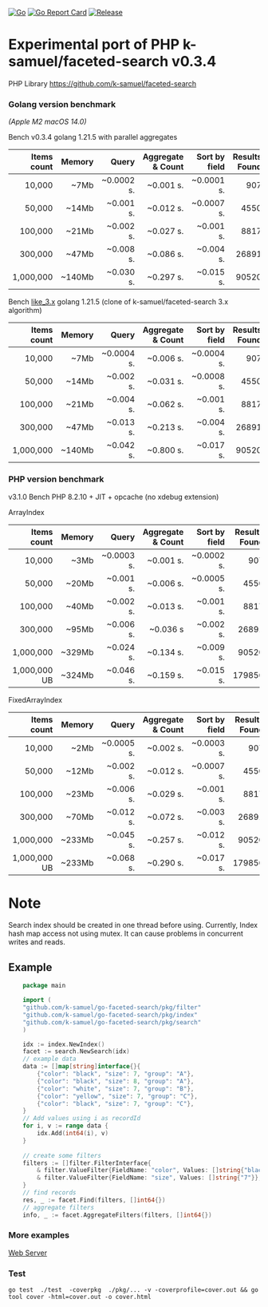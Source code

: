 [![Go](https://github.com/k-samuel/go-faceted-search/actions/workflows/go.yml/badge.svg)](https://github.com/k-samuel/go-faceted-search/actions/workflows/go.yml)
[![Go Report Card](https://goreportcard.com/badge/github.com/k-samuel/go-faceted-search?style=flat-square)](https://goreportcard.com/report/github.com/k-samuel/go-faceted-search)
[![Release](https://img.shields.io/github/release/golang-standards/project-layout.svg?style=flat-square)](https://github.com/k-samuel/go-faceted-search/releases/latest)

# Experimental port of PHP k-samuel/faceted-search v0.3.4

PHP Library https://github.com/k-samuel/faceted-search

### Golang version benchmark

 *(Apple M2 macOS 14.0)*

Bench v0.3.4 golang 1.21.5 with parallel aggregates

| Items count     | Memory   | Query            | Aggregate & Count        | Sort by field| Results Found    |
|----------------:|---------:|-----------------:|-------------------------:|-------------:|-----------------:|
| 10,000          | ~7Mb     | ~0.0002 s.       | ~0.001 s.                | ~0.0001 s.   | 907              |
| 50,000          | ~14Mb    | ~0.001 s.        | ~0.012 s.                | ~0.0007 s.   | 4550             |
| 100,000         | ~21Mb    | ~0.002 s.        | ~0.027 s.                | ~0.001 s.    | 8817             |
| 300,000         | ~47Mb    | ~0.008 s.        | ~0.086 s.                | ~0.004 s.    | 26891            |
| 1,000,000       | ~140Mb   | ~0.030 s.        | ~0.297 s.                | ~0.015 s.    | 90520            |

Bench [like_3.x](https://github.com/k-samuel/go-faceted-search/tree/like_3.x) golang 1.21.5 (clone of k-samuel/faceted-search 3.x algorithm)

| Items count     | Memory   | Query            | Aggregate & Count        | Sort by field| Results Found    |
|----------------:|---------:|-----------------:|-------------------------:|-------------:|-----------------:|
| 10,000          | ~7Mb     | ~0.0004 s.       | ~0.006 s.                | ~0.0004 s.   | 907              |
| 50,000          | ~14Mb    | ~0.002 s.        | ~0.031 s.                | ~0.0008 s.   | 4550             |
| 100,000         | ~21Mb    | ~0.004 s.        | ~0.062 s.                | ~0.001 s.    | 8817             |
| 300,000         | ~47Mb    | ~0.013 s.        | ~0.213 s.                | ~0.004 s.    | 26891            |
| 1,000,000       | ~140Mb   | ~0.042 s.        | ~0.800 s.                | ~0.017 s.    | 90520            |


### PHP version benchmark

v3.1.0 Bench PHP 8.2.10 + JIT + opcache (no xdebug extension)

 ArrayIndex

|  Items count | Memory | Query      | Aggregate & Count | Sort by field | Results Found |
| -----------: | -----: | ---------: | ----------------: | ------------: | ------------: |
|       10,000 |   ~3Mb | ~0.0003 s. |         ~0.001 s. |    ~0.0002 s. |           907 |
|       50,000 |  ~20Mb |  ~0.001 s. |         ~0.006 s. |    ~0.0005 s. |          4550 |
|      100,000 |  ~40Mb |  ~0.002 s. |         ~0.013 s. |     ~0.001 s. |          8817 |
|      300,000 |  ~95Mb |  ~0.006 s. |         ~0.036 s  |     ~0.002 s. |         26891 |
|    1,000,000 | ~329Mb |  ~0.024 s. |         ~0.134 s. |     ~0.009 s. |         90520 |
| 1,000,000 UB | ~324Mb |  ~0.046 s. |         ~0.159 s. |     ~0.015 s. |        179856 |

FixedArrayIndex

|  Items count | Memory |  Query     | Aggregate & Count | Sort by field | Results Found |
| -----------: | -----: | ---------: | ----------------: | ------------: | ------------: |
|       10,000 |   ~2Mb | ~0.0005 s. |         ~0.002 s. |    ~0.0003 s. |           907 |
|       50,000 |  ~12Mb |  ~0.002 s. |         ~0.012 s. |    ~0.0007 s. |          4550 |
|      100,000 |  ~23Mb |  ~0.006 s. |         ~0.029 s. |     ~0.001 s. |          8817 |
|      300,000 |  ~70Mb |  ~0.012 s. |         ~0.072 s. |     ~0.003 s. |         26891 |
|    1,000,000 | ~233Mb |  ~0.045 s. |         ~0.257 s. |     ~0.012 s. |         90520 |
| 1,000,000 UB | ~233Mb |  ~0.068 s. |         ~0.290 s. |     ~0.017 s. |        179856 |


# Note

Search index should be created in one thread before using. Currently, Index hash map access not using mutex. 
It can cause problems in concurrent writes and reads.

## Example
```go
    package main

    import (
    "github.com/k-samuel/go-faceted-search/pkg/filter"
    "github.com/k-samuel/go-faceted-search/pkg/index"
    "github.com/k-samuel/go-faceted-search/pkg/search"
    )

    idx := index.NewIndex()
    facet := search.NewSearch(idx)
    // example data
    data := []map[string]interface{}{
        {"color": "black", "size": 7, "group": "A"},
        {"color": "black", "size": 8, "group": "A"},
        {"color": "white", "size": 7, "group": "B"},
        {"color": "yellow", "size": 7, "group": "C"},
        {"color": "black", "size": 7, "group": "C"},
    }
    // Add values using i as recordId
    for i, v := range data {
        idx.Add(int64(i), v)
    }
	
    // create some filters
    filters := []filter.FilterInterface{
        & filter.ValueFilter{FieldName: "color", Values: []string{"black"}},
        & filter.ValueFilter{FieldName: "size", Values: []string{"7"}},
    }
    // find records
    res, _ := facet.Find(filters, []int64{})
    // aggregate filters
    info, _ := facet.AggregateFilters(filters, []int64{})
```

### More examples

[Web Server](./example/)

### Test
` go test  ./test  -coverpkg  ./pkg/... -v -coverprofile=cover.out && go tool cover -html=cover.out -o cover.html `